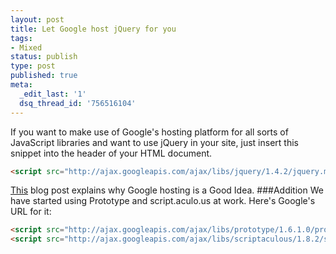 ```yaml
---
layout: post
title: Let Google host jQuery for you
tags:
- Mixed
status: publish
type: post
published: true
meta:
  _edit_last: '1'
  dsq_thread_id: '756516104'
---
```

If you want to make use of Google's hosting platform for all sorts of JavaScript libraries and want to use jQuery in your site, just insert this snippet into the header of your HTML document.
```html
<script src="http://ajax.googleapis.com/ajax/libs/jquery/1.4.2/jquery.min.js" type="text/javascript"></script>
```
<a href="http://encosia.com/2008/12/10/3-reasons-why-you-should-let-google-host-jquery-for-you/">This</a> blog post explains why Google hosting is a Good Idea.
###Addition
We have started using Prototype and script.aculo.us at work. Here's Google's URL for it:
```html
<script src="http://ajax.googleapis.com/ajax/libs/prototype/1.6.1.0/prototype.js" type="text/javascript"></script>
<script src="http://ajax.googleapis.com/ajax/libs/scriptaculous/1.8.2/scriptaculous.js" type="text/javascript"></script>
```

